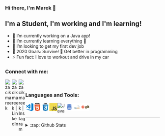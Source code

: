 ### Hi there, I'm Marek 👋

## I'm a Student, I'm working and I'm learning!

- 🔭 I’m currently working on a Java app!
- 🌱 I’m currently learning everything 🤣
- 👯 I’m looking to get my first dev job
- 🥅 2020 Goals: Survive! 🤣 Get better in programming 
- ⚡ Fun fact: I love to workout and drive in my car

### Connect with me:

[<img align="left" alt="zacikmareek" width="22px" src="https://image.flaticon.com/icons/svg/124/124010.svg" />][Facebook]
[<img align="left" alt="zacikmareek | LinkedIn" width="22px" src="https://image.flaticon.com/icons/svg/174/174857.svg" />][linkedin]
[<img align="left" alt="zacikmareek | Instagram" width="22px" src="https://upload.wikimedia.org/wikipedia/commons/a/a5/Instagram_icon.png" />][instagram]

<br />

### Languages and Tools:

[<img align="left" alt="Visual Studio Code" width="26px" src="https://raw.githubusercontent.com/github/explore/80688e429a7d4ef2fca1e82350fe8e3517d3494d/topics/visual-studio-code/visual-studio-code.png" />][VSCode]
[<img align="left" alt="HTML5" width="26px" src="https://raw.githubusercontent.com/github/explore/80688e429a7d4ef2fca1e82350fe8e3517d3494d/topics/html/html.png" />][HTML]
[<img align="left" alt="CSS3" width="26px" src="https://raw.githubusercontent.com/github/explore/80688e429a7d4ef2fca1e82350fe8e3517d3494d/topics/css/css.png" />][CSS]
[<img align="left" alt="JavaScript" width="26px" src="https://raw.githubusercontent.com/github/explore/80688e429a7d4ef2fca1e82350fe8e3517d3494d/topics/javascript/javascript.png" />][JavaScript]
[<img align="left" alt="Java" width="26px" src="https://png2.cleanpng.com/sh/56eec1fba0aa6545bdda7e849b9b2fbd/L0KzQYm3WMA2N6h9iJH0aYP2gLBuTfxwb5CygtNBYT31hbB7if1mNZZzjtt7b37wdbB7TgBzd5h3ed92aX7qPb3ojvd2aZhqRdxqdnGwhcXwjL1kd59ojeR7ZX73fbFrifZqa5J5gdH3ZYjmdcH7if9vNfSbhdd7LUXlRoi9VvFjPZVneaQALke0QIG4V8AzOWY4S6c5M0G3R4SBU8kveJ9s/kisspng-logo-java-runtime-environment-programming-language-java-util-concurrentmodificationexception-%C3%96mer-5b6766ab5dba25.7100170215335031473839.png" />][Java]
[<img align="left" alt="SQL" width="26px" src="https://raw.githubusercontent.com/github/explore/80688e429a7d4ef2fca1e82350fe8e3517d3494d/topics/sql/sql.png" />][SQL]
[<img align="left" alt="MySQL" width="26px" src="https://raw.githubusercontent.com/github/explore/80688e429a7d4ef2fca1e82350fe8e3517d3494d/topics/mysql/mysql.png" />][MySQL]
[<img align="left" alt="Git" width="26px" src="https://raw.githubusercontent.com/github/explore/80688e429a7d4ef2fca1e82350fe8e3517d3494d/topics/git/git.png" />][GIT]


<br />
<br />

---
<details>
  <summary>:zap: Github Stats</summary>


  <img align="left" alt="zacikmareek's Github Stats" src="https://github-readme-stats.vercel.app/api?username=zacikmareek&show_icons=true&theme=radical&hide_border=true" />
  

</details>

[Facebook]: https://www.facebook.com/marekzacik
[instagram]: https://www.instagram.com/zarek_macik/
[linkedin]: https://www.linkedin.com/in/zacikmareek
[VSCode]: https://code.visualstudio.com/
[HTML]: https://en.wikipedia.org/wiki/HTML
[CSS]: https://en.wikipedia.org/wiki/Cascading_Style_Sheets
[JavaScript]: https://www.javascript.com/
[Java]: https://www.java.com/en/
[SQL]: https://www.mysql.com/
[MySQL]: https://www.mysql.com/
[GIT]: https://git-scm.com/
